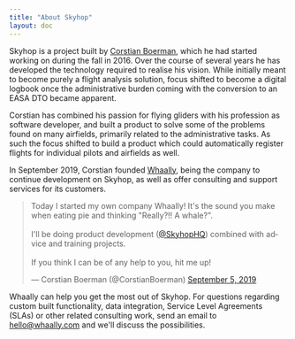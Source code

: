 ```yaml
---
title: "About Skyhop"
layout: doc
---
```


Skyhop is a project built by [Corstian Boerman](https://twitter.com/corstianboerman), which he had started working on during the fall in 2016. Over the course of several years he has developed the technology required to realise his vision. While initially meant to become purely a flight analysis solution, focus shifted to become a digital logbook once the administrative burden coming with the conversion to an EASA DTO became apparent.

Corstian has combined his passion for flying gliders with his profession as software developer, and built a product to solve some of the problems found on many airfields, primarily related to the administrative tasks. As such the focus shifted to build a product which could automatically register flights for individual pilots and airfields as well.

In September 2019, Corstian founded [Whaally](https://corstianboerman.com/whaally.html), being the company to continue development on Skyhop, as well as offer consulting and support services for its customers.

<blockquote class="twitter-tweet"><p lang="en" dir="ltr">Today I started my own company Whaally! It&#39;s the sound you make when eating pie and thinking &quot;Really?!! A whale?&quot;.<br><br>I&#39;ll be doing product development (<a href="https://twitter.com/SkyhopHQ?ref_src=twsrc%5Etfw">@SkyhopHQ</a>) combined with advice and training projects.<br><br>If you think I can be of any help to you, hit me up!</p>&mdash; Corstian Boerman (@CorstianBoerman) <a href="https://twitter.com/CorstianBoerman/status/1169676207564230656?ref_src=twsrc%5Etfw">September 5, 2019</a></blockquote> <script async src="https://platform.twitter.com/widgets.js" charset="utf-8"></script>

Whaally can help you get the most out of Skyhop. For questions regarding custom built functionality, data integration, Service Level Agreements (SLAs) or other related consulting work, send an email to [hello@whaally.com](mailto:hello@whaally.com) and we'll discuss the possibilities.


